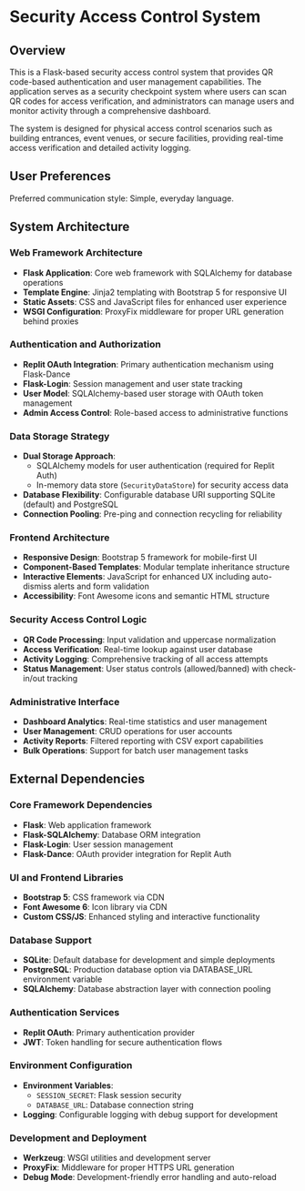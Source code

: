 # Security Access Control System

## Overview

This is a Flask-based security access control system that provides QR code-based authentication and user management capabilities. The application serves as a security checkpoint system where users can scan QR codes for access verification, and administrators can manage users and monitor activity through a comprehensive dashboard.

The system is designed for physical access control scenarios such as building entrances, event venues, or secure facilities, providing real-time access verification and detailed activity logging.

## User Preferences

Preferred communication style: Simple, everyday language.

## System Architecture

### Web Framework Architecture
- **Flask Application**: Core web framework with SQLAlchemy for database operations
- **Template Engine**: Jinja2 templating with Bootstrap 5 for responsive UI
- **Static Assets**: CSS and JavaScript files for enhanced user experience
- **WSGI Configuration**: ProxyFix middleware for proper URL generation behind proxies

### Authentication and Authorization
- **Replit OAuth Integration**: Primary authentication mechanism using Flask-Dance
- **Flask-Login**: Session management and user state tracking
- **User Model**: SQLAlchemy-based user storage with OAuth token management
- **Admin Access Control**: Role-based access to administrative functions

### Data Storage Strategy
- **Dual Storage Approach**: 
  - SQLAlchemy models for user authentication (required for Replit Auth)
  - In-memory data store (`SecurityDataStore`) for security access data
- **Database Flexibility**: Configurable database URI supporting SQLite (default) and PostgreSQL
- **Connection Pooling**: Pre-ping and connection recycling for reliability

### Frontend Architecture
- **Responsive Design**: Bootstrap 5 framework for mobile-first UI
- **Component-Based Templates**: Modular template inheritance structure
- **Interactive Elements**: JavaScript for enhanced UX including auto-dismiss alerts and form validation
- **Accessibility**: Font Awesome icons and semantic HTML structure

### Security Access Control Logic
- **QR Code Processing**: Input validation and uppercase normalization
- **Access Verification**: Real-time lookup against user database
- **Activity Logging**: Comprehensive tracking of all access attempts
- **Status Management**: User status controls (allowed/banned) with check-in/out tracking

### Administrative Interface
- **Dashboard Analytics**: Real-time statistics and user management
- **User Management**: CRUD operations for user accounts
- **Activity Reports**: Filtered reporting with CSV export capabilities
- **Bulk Operations**: Support for batch user management tasks

## External Dependencies

### Core Framework Dependencies
- **Flask**: Web application framework
- **Flask-SQLAlchemy**: Database ORM integration
- **Flask-Login**: User session management
- **Flask-Dance**: OAuth provider integration for Replit Auth

### UI and Frontend Libraries
- **Bootstrap 5**: CSS framework via CDN
- **Font Awesome 6**: Icon library via CDN
- **Custom CSS/JS**: Enhanced styling and interactive functionality

### Database Support
- **SQLite**: Default database for development and simple deployments
- **PostgreSQL**: Production database option via DATABASE_URL environment variable
- **SQLAlchemy**: Database abstraction layer with connection pooling

### Authentication Services
- **Replit OAuth**: Primary authentication provider
- **JWT**: Token handling for secure authentication flows

### Environment Configuration
- **Environment Variables**: 
  - `SESSION_SECRET`: Flask session security
  - `DATABASE_URL`: Database connection string
- **Logging**: Configurable logging with debug support for development

### Development and Deployment
- **Werkzeug**: WSGI utilities and development server
- **ProxyFix**: Middleware for proper HTTPS URL generation
- **Debug Mode**: Development-friendly error handling and auto-reload